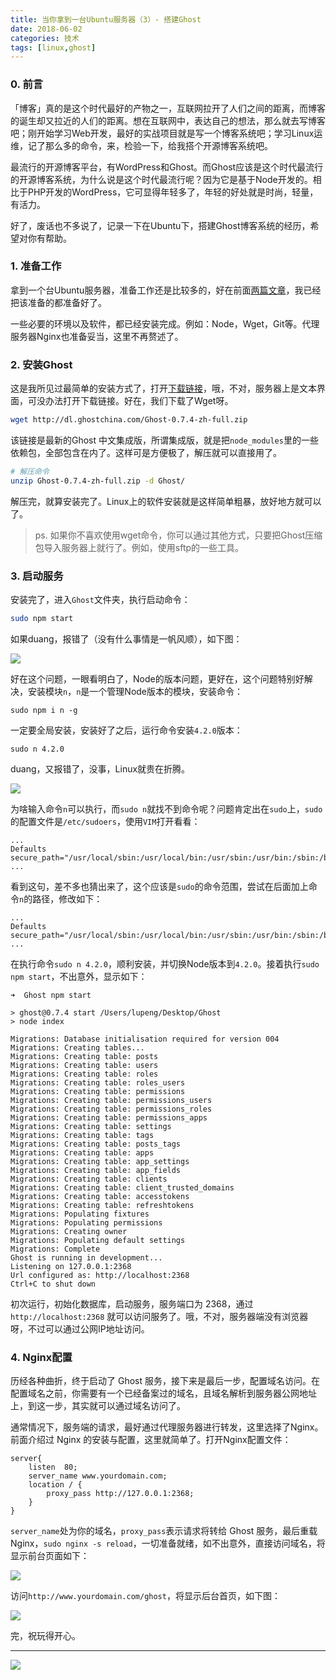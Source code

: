 ```yaml
---
title: 当你拿到一台Ubuntu服务器（3）- 搭建Ghost
date: 2018-06-02
categories: 技术
tags: [linux,ghost]
---
```


### 0. 前言
「博客」真的是这个时代最好的产物之一，互联网拉开了人们之间的距离，而博客的诞生却又拉近的人们的距离。想在互联网中，表达自己的想法，那么就去写博客吧；刚开始学习Web开发，最好的实战项目就是写一个博客系统吧；学习Linux运维，记了那么多的命令，来，检验一下，给我搭个开源博客系统吧。

最流行的开源博客平台，有WordPress和Ghost。而Ghost应该是这个时代最流行的开源博客系统，为什么说是这个时代最流行呢？因为它是基于Node开发的。相比于PHP开发的WordPress，它可显得年轻多了，年轻的好处就是时尚，轻量，有活力。

好了，废话也不多说了，记录一下在Ubuntu下，搭建Ghost博客系统的经历，希望对你有帮助。

### 1. 准备工作
拿到一个台Ubuntu服务器，准备工作还是比较多的，好在前面[两篇文章](https://pengloo53.bitcron.com/category/linux)，我已经把该准备的都准备好了。

一些必要的环境以及软件，都已经安装完成。例如：Node，Wget，Git等。代理服务器Nginx也准备妥当，这里不再赘述了。

### 2. 安装Ghost
这是我所见过最简单的安装方式了，打开[下载链接](http://www.ghostchina.com/download/)，哦，不对，服务器上是文本界面，可没办法打开下载链接。好在，我们下载了Wget呀。

```sh
wget http://dl.ghostchina.com/Ghost-0.7.4-zh-full.zip
```

该链接是最新的Ghost 中文集成版，所谓集成版，就是把`node_modules`里的一些依赖包，全部包含在内了。这样可是方便极了，解压就可以直接用了。

```sh
# 解压命令
unzip Ghost-0.7.4-zh-full.zip -d Ghost/
```
解压完，就算安装完了。Linux上的软件安装就是这样简单粗暴，放好地方就可以了。

> ps. 如果你不喜欢使用wget命令，你可以通过其他方式，只要把Ghost压缩包导入服务器上就行了。例如，使用sftp的一些工具。

### 3. 启动服务
安装完了，进入`Ghost`文件夹，执行启动命令：

```sh
sudo npm start
```

如果duang，报错了（没有什么事情是一帆风顺），如下图：

![](/image/tech/ubuntu3-1.jpg)

好在这个问题，一眼看明白了，Node的版本问题，更好在，这个问题特别好解决，安装模块`n`，`n`是一个管理Node版本的模块，安装命令：

```
sudo npm i n -g
```

一定要全局安装，安装好了之后，运行命令安装`4.2.0`版本：

```
sudo n 4.2.0
```

duang，又报错了，没事，Linux就贵在折腾。

![](/image/tech/ubuntu3-3.jpg)

为啥输入命令`n`可以执行，而`sudo n`就找不到命令呢？问题肯定出在`sudo`上，`sudo`的配置文件是`/etc/sudoers`，使用`VIM`打开看看：

```
...
Defaults        secure_path="/usr/local/sbin:/usr/local/bin:/usr/sbin:/usr/bin:/sbin:/bin:/snap/bin"
...
```

看到这句，差不多也猜出来了，这个应该是`sudo`的命令范围，尝试在后面加上命令`n`的路径，修改如下：

``` 
...
Defaults        secure_path="/usr/local/sbin:/usr/local/bin:/usr/sbin:/usr/bin:/sbin:/bin:/snap/bin:/usr/local/node/bin"
...
```

在执行命令`sudo n 4.2.0`，顺利安装，并切换Node版本到`4.2.0`。接着执行`sudo npm start`，不出意外，显示如下：

```
➜  Ghost npm start

> ghost@0.7.4 start /Users/lupeng/Desktop/Ghost
> node index

Migrations: Database initialisation required for version 004
Migrations: Creating tables...
Migrations: Creating table: posts
Migrations: Creating table: users
Migrations: Creating table: roles
Migrations: Creating table: roles_users
Migrations: Creating table: permissions
Migrations: Creating table: permissions_users
Migrations: Creating table: permissions_roles
Migrations: Creating table: permissions_apps
Migrations: Creating table: settings
Migrations: Creating table: tags
Migrations: Creating table: posts_tags
Migrations: Creating table: apps
Migrations: Creating table: app_settings
Migrations: Creating table: app_fields
Migrations: Creating table: clients
Migrations: Creating table: client_trusted_domains
Migrations: Creating table: accesstokens
Migrations: Creating table: refreshtokens
Migrations: Populating fixtures
Migrations: Populating permissions
Migrations: Creating owner
Migrations: Populating default settings
Migrations: Complete
Ghost is running in development...
Listening on 127.0.0.1:2368
Url configured as: http://localhost:2368
Ctrl+C to shut down
```

初次运行，初始化数据库，启动服务，服务端口为 2368，通过 `http://localhost:2368` 就可以访问服务了。哦，不对，服务器端没有浏览器呀，不过可以通过公网IP地址访问。

### 4. Nginx配置
历经各种曲折，终于启动了 Ghost 服务，接下来是最后一步，配置域名访问。在配置域名之前，你需要有一个已经备案过的域名，且域名解析到服务器公网地址上，到这一步，其实就可以通过域名访问了。

通常情况下，服务端的请求，最好通过代理服务器进行转发，这里选择了Nginx。前面介绍过 Nginx 的安装与配置，这里就简单了。打开Nginx配置文件：

```
server{
    listen  80;
    server_name www.yourdomain.com;
    location / {
        proxy_pass http://127.0.0.1:2368;
    }
}
```

`server_name`处为你的域名，`proxy_pass`表示请求将转给 Ghost 服务，最后重载 Nginx，`sudo nginx -s reload`，一切准备就绪，如不出意外，直接访问域名，将显示前台页面如下：

![](/image/tech/ubuntu3-4.jpg)

访问`http://www.yourdomain.com/ghost`，将显示后台首页，如下图：

![](/image/tech/ubuntu3-2.jpg)

完，祝玩得开心。

- - -
![](/image/weixin.jpg)